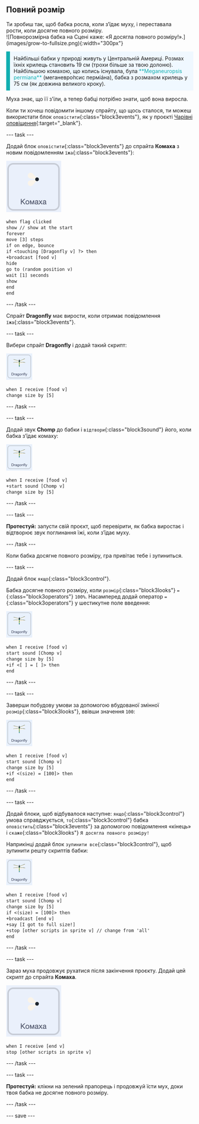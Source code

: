 ## Повний розмір

<div style="display: flex; flex-wrap: wrap">
<div style="flex-basis: 200px; flex-grow: 1; margin-right: 15px;">
Ти зробиш так, щоб бабка росла, коли зʼїдає муху, і переставала рости, коли досягне повного розміру.
</div>
<div>
![Повнорозмірна бабка на Сцені каже: «Я досягла повного розміру!».](images/grow-to-fullsize.png){:width="300px"}
</div>
</div>

<p style="border-left: solid; border-width:10px; border-color: #0faeb0; background-color: aliceblue; padding: 10px;">
Найбільші бабки у природі живуть у Центральній Америці. Розмах їхніх крилець становить 19 см (трохи більше за твою долоню). Найбільшою комахою, що колись існувала, була <span style="color: #0faeb0">**Meganeuropsis permiana**</span> (меганевро́псис перміáна), бабка з розмахом крилець у 75 см (як довжина великого кроку).</p>

Муха знає, що її з'їли, а тепер бабці потрібно знати, щоб вона виросла.

Коли ти хочеш повідомити іншому спрайту, що щось сталося, ти можеш використати блок `оповістити`{:class="block3events"}, як у проєкті [Чарівні оповіщення](https://projects.raspberrypi.org/en/projects/broadcasting-spells){:target="_blank"}.

--- task ---

Додай блок `оповістити`{:class="block3events"} до спрайта **Комаха** з новим повідомленням `їжа`{:class="block3events"}:

![](images/fly-icon.png)

```blocks3
when flag clicked
show // show at the start
forever
move [3] steps
if on edge, bounce
if <touching [Dragonfly v] ?> then
+broadcast [food v]
hide
go to (random position v)
wait [1] seconds
show
end
end
```
--- /task ---

Спрайт **Dragonfly** має вирости, коли отримає повідомлення `їжа`{:class="block3events"}.

--- task ---

Вибери спрайт **Dragonfly** і додай такий скрипт:

![](images/dragonfly-icon.png)

```blocks3 
when I receive [food v]
change size by [5]
```

--- /task ---

--- task ---

Додай звук **Chomp** до бабки і `відтвори`{:class="block3sound"} його, коли бабка зʼїдає комаху:

![](images/dragonfly-icon.png)

```blocks3 
when I receive [food v]
+start sound [Chomp v]
change size by [5]
```
--- /task ---

--- task ---

**Протестуй:** запусти свій проєкт, щоб перевірити, як бабка виростає і відтворює звук поглинання їжі, коли зʼїдає муху.

--- /task ---

Коли бабка досягне повного розміру, гра привітає тебе і зупиниться.

--- task ---

Додай блок `якщо`{:class="block3control"}.

Бабка досягне повного розміру, коли `розмір`{:class="block3looks"} `=`{:class="block3operators"} `100%`. Насамперед додай оператор `=`{:class="block3operators"} у шестикутне поле введення:

![](images/dragonfly-icon.png)

```blocks3
when I receive [food v]
start sound [Chomp v]
change size by [5]
+if <[ ] = [ ]> then
end
```
--- /task ---

--- task ---

Заверши побудову умови за допомогою вбудованої змінної `розмір`{:class="block3looks"}, ввівши значення `100`:

![](images/dragonfly-icon.png)

```blocks3
when I receive [food v]
start sound [Chomp v]
change size by [5]
+if <(size) = [100]> then
end
```
--- /task ---

--- task ---

Додай блоки, щоб відбувалося наступне: `якщо`{:class="block3control"} умова справджується, `то`{:class="block3control"} бабка `оповістить`{:class="block3events"} за допомогою повідомлення «кінець» і `скаже`{:class="block3looks"} `Я досягла повного розміру!`

Наприкінці додай блок `зупинити все`{:class="block3control"}, щоб зупинити решту скриптів бабки:

![](images/dragonfly-icon.png)

```blocks3
when I receive [food v]
start sound [Chomp v]
change size by [5]
if <(size) = [100]> then
+broadcast [end v]
+say [I got to full size!]
+stop [other scripts in sprite v] // change from 'all'
end
```
--- /task ---

--- task ---

Зараз муха продовжує рухатися після закінчення проєкту. Додай цей скрипт до спрайта **Комаха**.

![](images/fly-icon.png)

```blocks3
when I receive [end v]
stop [other scripts in sprite v]
```

--- /task ---

--- task ---

**Протестуй:** клікни на зелений прапорець і продовжуй їсти мух, доки твоя бабка не досягне повного розміру.

--- /task ---

--- save ---
